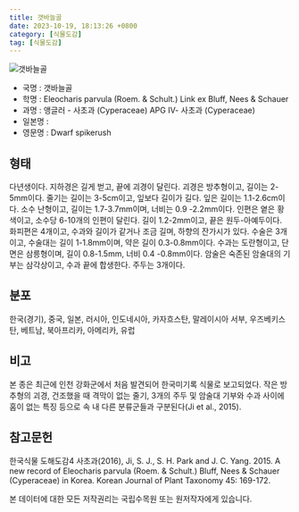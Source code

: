 ```yaml
---
title: 갯바늘골
date: 2023-10-19, 18:13:26 +0800
category: [식물도감]
tag: [식물도감]
---
```




![갯바늘골](http://www.nature.go.kr/fileUpload/plants/basic/illustration/9872_illustration_th2.jpg)
- 국명 : 갯바늘골
- 학명 : Eleocharis parvula (Roem. & Schult.) Link ex Bluff, Nees & Schauer
- 과명 : 앵글러 - 사초과 (Cyperaceae) APG Ⅳ- 사초과 (Cyperaceae)
- 일본명 : 
- 영문명 : Dwarf spikerush


## 형태
다년생이다. 지하경은 길게 벋고, 끝에 괴경이 달린다. 괴경은 방추형이고, 길이는 2-5mm이다. 줄기는 길이는 3-5cm이고, 잎보다 길이가 길다. 잎은 길이는 1.1-2.6cm이다. 소수 난형이고, 길이는 1.7-3.7mm이며, 너비는 0.9 -2.2mm이다. 인편은 옅은 황색이고, 소수당 6-10개의 인편이 달린다. 길이 1.2-2mm이고, 끝은 원두-아예두이다. 화피편은 4개이고, 수과와 길이가 같거나 조금 길며, 하향의 잔가시가 있다. 수술은 3개이고, 수술대는 길이 1-1.8mm이며, 약은 길이 0.3-0.8mm이다. 수과는 도란형이고, 단면은 삼릉형이며, 길이 0.8-1.5mm, 너비 0.4 -0.8mm이다. 암술은 숙존된 암술대의 기부는 삼각상이고, 수과 끝에 합생한다. 주두는 3개이다.
## 분포
한국(경기), 중국, 일본, 러시아, 인도네시아, 카자흐스탄, 말레이시아 서부, 우즈베키스탄, 베트남, 북아프리카, 아메리카, 유럽
## 비고
본 종은 최근에 인천 강화군에서 처음 발견되어 한국미기록 식물로 보고되었다. 작은 방추형의 괴경, 건조했을 때 격막이 없는 줄기, 3개의 주두 및 암술대 기부와 수과 사이에 홈이 없는 특징 등으로 속 내 다른 분류군들과 구분된다(Ji et al., 2015).
## 참고문헌
한국식물 도해도감4 사초과(2016), Ji, S. J., S. H. Park and J. C. Yang. 2015. A new record of Eleocharis parvula (Roem. & Schult.) Bluff, Nees & Schauer (Cyperaceae) in Korea. Korean Journal of Plant Taxonomy 45: 169-172.






본 데이터에 대한 모든 저작권리는 국립수목원 또는 원저작자에게 있습니다.
